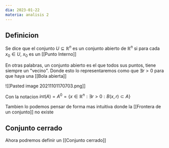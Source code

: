 ```yaml
---
dia: 2023-01-22
materia: analisis 2
---
```

## Definicion
Se dice que el conjunto $U \subseteq \mathbb{R}^n$ es un conjunto abierto de $\mathbb{R}^n$ si para cada $x_0 \in U$, $x_0$ es un [[Punto Interno]]

En otras palabras, un conjunto abierto es el que todos sus puntos, tiene siempre un "vecino". Donde esto lo representaremos como que $\exists r > 0$ para que haya una [[Bola abierta]]

![[Pasted image 20211101170703.png]]

Con la notacion $int(A)=A^0=\{x \in \mathbb{R}^n : \exists r > 0 : B(x, r) \subset A\}$

Tambien lo podemos pensar de forma mas intuitiva donde la [[Frontera de un conjunto]] no existe

## Conjunto cerrado
Ahora podremos definir un [[Conjunto cerrado]]